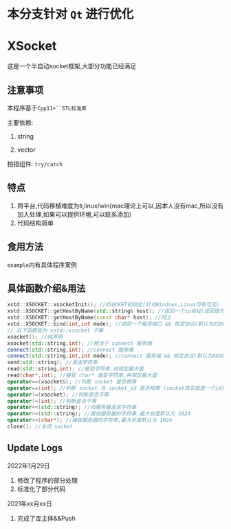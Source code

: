 # 本分支针对 `Qt` 进行优化

# XSocket

这是一个半自动socket框架,大部分功能已经满足

## 注意事项

本程序基于`Cpp11+``STL标准库`

主要依赖:

1. string

2. vector

拍错组件: `try/catch`

## 特点

1. 跨平台,代码移植难度为`0`,linux/win(mac理论上可以,因本人没有mac,所以没有加入处理,如果可以提供环境,可以联系添加)
2. 代码结构简单

## 食用方法

`example`内有具体程序案例



## 具体函数介绍&用法

```cpp
xstd::XSOCKET::xsocketInit(); //XSOCKET初始化(针对Windows,Linux可有可无)
xstd::XSOCKET::getHostByName(std::string& host); //返回一个ip地址(返回值为vector)
xstd::XSOCKET::getHostByName(const char* host); //同上
xstd::XSOCKET::bind(int,int mode); //绑定一个服务端口 && 规定协议(默认为XSOCKET_TCP) 可重复使用,绑定后的套接字共用同一个内存空间
// 以下函数皆为 xstd::xsocket 子集
xsocket(); //纯声明
xsocket(std::string,int); //相当于 connect 服务端
connect(std::string,int); //connect 服务端
connect(std::string,int,int mode); //connect 服务端 && 规定协议(默认为XSOCKET_TCP)
send(std::string); //发送字符串
read(std::string,int); //接受字符串,并规定最大值
read(char*,int); //接受 char* 类型字符串,并规定最大值
operator==(xsocket&); //判断 socket 是否相等
operator==(int); //判断 socket 与 socket_id 是否相等 (socket其实就是一个id)
operator!=(xsocket); //判断是否不等
operator!=(int); //判断是否不等
operator<<(std::string); //向服务器发送字符串
operator>>(std::string); //接收服务器的字符串,最大长度默认为 1024
operator>>(char*); //接收服务器的字符串,最大长度默认为 1024
close(); //关闭 socket
```

## Update Logs

2022年1月29日
1. 修改了程序的部分处理
2. 标准化了部分代码

2021年xx月xx日
1. 完成了库主体&&Push
